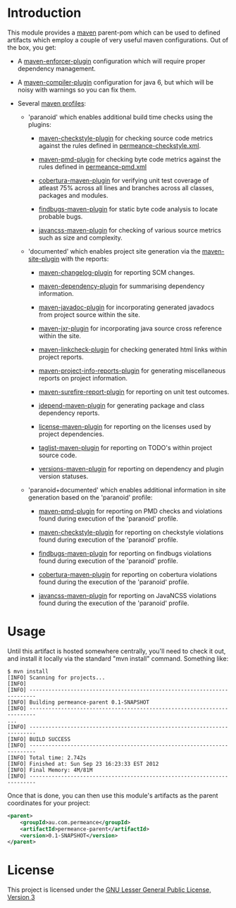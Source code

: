 <!--
This file is part of permeance-parent.

permeance-parent is free software: you can redistribute it and/or modify it
under the terms of the GNU General Public License as published by the Free
Software Foundation, either version 3 of the License, or (at your option) any
later version.

permeance-parent is distributed in the hope that it will be useful, but WITHOUT
ANY WARRANTY; without even the implied warranty of MERCHANTABILITY or FITNESS
FOR A PARTICULAR PURPOSE. See the GNU General Public License for more details.

You should have received a copy of the GNU General Public License along with
permeance-parent. If not, see <http://www.gnu.org/licenses/>.
-->
Introduction
============

This module provides a [maven](http://maven.apache.org) parent-pom which can be used to defined artifacts which employ
a couple of very useful maven configurations. Out of the box, you get:

  + A [maven-enforcer-plugin](http://maven.apache.org/plugins/maven-enforcer-plugin) configuration which will require
    proper dependency management.

  + A [maven-compiler-plugin](http://maven.apache.org/plugins/maven-compiler-plugin) configuration for java 6, but
    which will be noisy with warnings so you can fix them.

  + Several [maven profiles](http://maven.apache.org/guides/introduction/introduction-to-profiles.html):

    + 'paranoid' which enables additional build time checks using the plugins:

      + [maven-checkstyle-plugin](http://maven.apache.org/plugins/maven-checkstyle-plugin/) for checking source code
        metrics against the rules defined in
        [permeance-checkstyle.xml](https://raw.github.com/permeance/permeance-parent/master/permeance-checkstyle.xml).

      + [maven-pmd-plugin](http://maven.apache.org/plugins/maven-pmd-plugin/) for checking byte code metrics against
        the rules defined in
        [permeance-pmd.xml](https://raw.github.com/permeance/permeance-parent/master/permeance-pmd.xml)

      + [cobertura-maven-plugin](http://mojo.codehaus.org/cobertura-maven-plugin/) for verifying unit test coverage of
        atleast 75% across all lines and branches across all classes, packages and modules.

      + [findbugs-maven-plugin](http://mojo.codehaus.org/findbugs-maven-plugin/) for static byte code analysis to
        locate probable bugs.

      + [javancss-maven-plugin](http://mojo.codehaus.org/javancss-maven-plugin/) for checking of various source metrics
        such as size and complexity.

    + 'documented' which enables project site generation via the [maven-site-plugin]() with the reports:

      + [maven-changelog-plugin](http://maven.apache.org/plugins/maven-changelog-plugin/) for reporting SCM changes.

      + [maven-dependency-plugin](http://maven.apache.org/plugins/maven-dependency-plugin/) for summarising dependency
        information.

      + [maven-javadoc-plugin](http://maven.apache.org/plugins/maven-javadoc-plugin/) for incorporating generated
        javadocs from project source within the site.

      + [maven-jxr-plugin](http://maven.apache.org/plugins/maven-jxr-plugin/) for incorporating java source cross
        reference within the site.

      + [maven-linkcheck-plugin](http://maven.apache.org/plugins/maven-linkcheck-plugin/) for checking generated html
        links within project reports.

      + [maven-project-info-reports-plugin](http://maven.apache.org/plugins/maven-project-info-reports-plugin/) for
        generating miscellaneous reports on project information.

      + [maven-surefire-report-plugin](http://maven.apache.org/plugins/maven-surefire-report-plugin/) for reporting
        on unit test outcomes.

      + [jdepend-maven-plugin](http://mojo.codehaus.org/jdepend-maven-plugin/) for generating package and class
        dependency reports.

      + [license-maven-plugin](http://mojo.codehaus.org/license-maven-plugin/) for reporting on the licenses used by
        project dependencies.

      + [taglist-maven-plugin](http://mojo.codehaus.org/taglist-maven-plugin/) for reporting on TODO's within project
        source code.

      + [versions-maven-plugin](http://mojo.codehaus.org/versions-maven-plugin/) for reporting on dependency and plugin
        version statuses.

    + 'paranoid+documented' which enables additional information in site generation based on the 'paranoid' profile:

      + [maven-pmd-plugin](http://maven.apache.org/plugins/maven-pmd-plugin/) for reporting on PMD checks and
        violations found during execution of the 'paranoid' profile.

      + [maven-checkstyle-plugin](http://maven.apache.org/plugins/maven-checkstyle-plugin/) for reporting on checkstyle
        violations found during execution of the 'paranoid' profile.

      + [findbugs-maven-plugin](http://mojo.codehaus.org/findbugs-maven-plugin/) for reporting on findbugs violations
        found during execution of the 'paranoid' profile.

      + [cobertura-maven-plugin](http://mojo.codehaus.org/cobertura-maven-plugin/) for reporting on cobertura
        violations found during the execution of the 'paranoid' profile.

      + [javancss-maven-plugin](http://mojo.codehaus.org/javancss-maven-plugin/) for reporting on JavaNCSS violations
        found during the execution of the 'paranoid' profile.

Usage
=====

Until this artifact is hosted somewhere centrally, you'll need to check it out, and install it locally via the standard
"mvn install" command. Something like:

```shell
$ mvn install
[INFO] Scanning for projects...
[INFO]
[INFO] ------------------------------------------------------------------------
[INFO] Building permeance-parent 0.1-SNAPSHOT
[INFO] ------------------------------------------------------------------------
...
[INFO] ------------------------------------------------------------------------
[INFO] BUILD SUCCESS
[INFO] ------------------------------------------------------------------------
[INFO] Total time: 2.742s
[INFO] Finished at: Sun Sep 23 16:23:33 EST 2012
[INFO] Final Memory: 4M/81M
[INFO] ------------------------------------------------------------------------
```

Once that is done, you can then use this module's artifacts as the parent coordinates for your project:

```xml
<parent>
    <groupId>au.com.permeance</groupId>
    <artifactId>permeance-parent</artifactId>
    <version>0.1-SNAPSHOT</version>
</parent>
```

License
=======

This project is licensed under the
[GNU Lesser General Public License, Version 3](http://www.gnu.org/licenses/lgpl-3.0.html)
